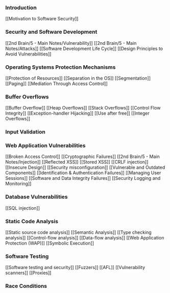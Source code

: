 ### Introduction
[[Motivation to Software Security]]

### Security and Software Development
[[2nd Brain/5 - Main Notes/Vulnerability]]
[[2nd Brain/5 - Main Notes/Attacks]]
[[Software Development Life Cycle]]
[[Design Principles to Avoid Vulnerabilities]]

### Operating Systems Protection Mechanisms
[[Protection of Resources]]
[[Separation in the OS]]
[[Segmentation]]
[[Paging]]
[[Mediation Through Access Control]]

### Buffer Overflows
[[Buffer Overflow]]
[[Heap Overflows]]
[[Stack Overflows]]
[[Control Flow Integrity]]
[[Exception-handler Hijacking]]
[[Use after free]]
[[Integer Overflows]]

### Input Validation

### Web Application Vulnerabilities
[[Broken Access Control]]
[[Cryptographic Failures]]
[[2nd Brain/5 - Main Notes/Injection]]
[[Reflected XSS]]
[[Stored XSS]]
[[CRLF injection]]
[[Insecure Design]]
[[Security misconfiguration]]
[[Vulnerable and Outdated Components]]
[[Identification & Authentication Failures]]
[[Managing User Sessions]]
[[Software and Data Integrity Failures]]
[[Security Logging and Monitoring]]

### Database Vulnerabilities
[[SQL injection]]

### Static Code Analysis
[[Static source code analysis]]
[[Semantic Analysis]]
[[Type checking analysis]]
[[Control-flow analysis]]
[[Data-flow analysis]]
[[Web Application Protection (WAP)]]
[[Symbolic Execution]]

### Software Testing
[[Software testing and security]]
[[Fuzzers]]
[[AFL]]
[[Vulnerability scanners]]
[[Proxies]]

### Race Conditions

